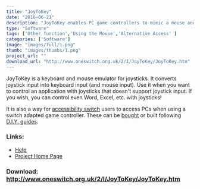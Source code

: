 ```yaml
---
title: "JoyToKey"
date: "2016-06-21"
description: "JoyToKey enables PC game controllers to mimic a mouse and the keyboard. It is a freeware utility which can be of great use to disabled users."
type: "Software"
tags: ['Other function','Using the Mouse','Alternative Access' ]
categories: ['Software']
image: "images/full/1.png"
thumb: "images/thumbs/1.png"
project_url: ""
download_url: "http://www.oneswitch.org.uk/2/I/JoyToKey/JoyToKey.htm"
---
```

JoyToKey is a keyboard and mouse emulator for joysticks. It converts joystick input into keyboard input (and mouse input). Use it when you want to control an application with joysticks that doesn't support joystick input. If you wish, you can control even Word, Excel, etc. with joysticks!

It is also a way for <a _blank="" href="" target="">accessibility switch</a> users to access PCs when using a switch adapted game controller. These can be <a href="">bought</a> or built following <a href="">D.I.Y. guides</a>.

### Links:
- <a href="http://www.oneswitch.org.uk/2/I/JoyToKey/JoyToKey.htm">Help</a>
- <a href="http://www.oneswitch.org.uk/2/I/JoyToKey/JoyToKey.htm">Project Home Page</a>

### Download: http://www.oneswitch.org.uk/2/I/JoyToKey/JoyToKey.htm 